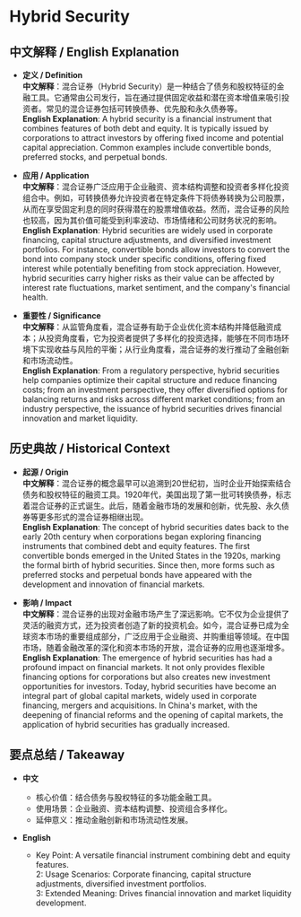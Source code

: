 # Hybrid Security

## 中文解释 / English Explanation

* **定义 / Definition**  
  **中文解释**：混合证券（Hybrid Security）是一种结合了债务和股权特征的金融工具。它通常由公司发行，旨在通过提供固定收益和潜在资本增值来吸引投资者。常见的混合证券包括可转换债券、优先股和永久债券等。  
  **English Explanation**: A hybrid security is a financial instrument that combines features of both debt and equity. It is typically issued by corporations to attract investors by offering fixed income and potential capital appreciation. Common examples include convertible bonds, preferred stocks, and perpetual bonds.

* **应用 / Application**  
  **中文解释**：混合证券广泛应用于企业融资、资本结构调整和投资者多样化投资组合中。例如，可转换债券允许投资者在特定条件下将债券转换为公司股票，从而在享受固定利息的同时获得潜在的股票增值收益。然而，混合证券的风险也较高，因为其价值可能受到利率波动、市场情绪和公司财务状况的影响。  
  **English Explanation**: Hybrid securities are widely used in corporate financing, capital structure adjustments, and diversified investment portfolios. For instance, convertible bonds allow investors to convert the bond into company stock under specific conditions, offering fixed interest while potentially benefiting from stock appreciation. However, hybrid securities carry higher risks as their value can be affected by interest rate fluctuations, market sentiment, and the company's financial health.

* **重要性 / Significance**  
  **中文解释**：从监管角度看，混合证券有助于企业优化资本结构并降低融资成本；从投资角度看，它为投资者提供了多样化的投资选择，能够在不同市场环境下实现收益与风险的平衡；从行业角度看，混合证券的发行推动了金融创新和市场流动性。  
  **English Explanation**: From a regulatory perspective, hybrid securities help companies optimize their capital structure and reduce financing costs; from an investment perspective, they offer diversified options for balancing returns and risks across different market conditions; from an industry perspective, the issuance of hybrid securities drives financial innovation and market liquidity.

## 历史典故 / Historical Context

* **起源 / Origin**  
  **中文解释**：混合证券的概念最早可以追溯到20世纪初，当时企业开始探索结合债务和股权特征的融资工具。1920年代，美国出现了第一批可转换债券，标志着混合证券的正式诞生。此后，随着金融市场的发展和创新，优先股、永久债券等更多形式的混合证券相继出现。  
  **English Explanation**: The concept of hybrid securities dates back to the early 20th century when corporations began exploring financing instruments that combined debt and equity features. The first convertible bonds emerged in the United States in the 1920s, marking the formal birth of hybrid securities. Since then, more forms such as preferred stocks and perpetual bonds have appeared with the development and innovation of financial markets.

* **影响 / Impact**  
  **中文解释**：混合证券的出现对金融市场产生了深远影响。它不仅为企业提供了灵活的融资方式，还为投资者创造了新的投资机会。如今，混合证券已成为全球资本市场的重要组成部分，广泛应用于企业融资、并购重组等领域。在中国市场，随着金融改革的深化和资本市场的开放，混合证券的应用也逐渐增多。  
  **English Explanation**: The emergence of hybrid securities has had a profound impact on financial markets. It not only provides flexible financing options for corporations but also creates new investment opportunities for investors. Today, hybrid securities have become an integral part of global capital markets, widely used in corporate financing, mergers and acquisitions. In China's market, with the deepening of financial reforms and the opening of capital markets, the application of hybrid securities has gradually increased.

## 要点总结 / Takeaway

* **中文**  
  - 核心价值：结合债务与股权特征的多功能金融工具。  
  - 使用场景：企业融资、资本结构调整、投资组合多样化。  
  - 延伸意义：推动金融创新和市场流动性发展。

* **English**  
  - Key Point: A versatile financial instrument combining debt and equity features.  
  2: Usage Scenarios: Corporate financing, capital structure adjustments, diversified investment portfolios.  
  3: Extended Meaning: Drives financial innovation and market liquidity development.